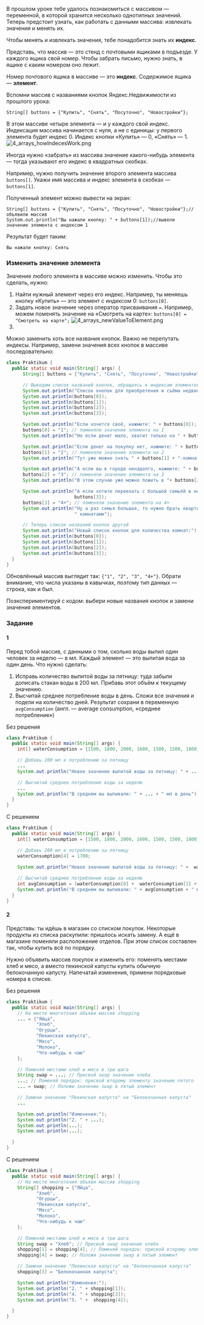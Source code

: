 В прошлом уроке тебе удалось познакомиться с массивом — переменной, в которой хранится несколько однотипных значений. Теперь предстоит узнать, как работать с данными массива: извлекать значения и менять их.

Чтобы менять и извлекать значения, тебе понадобится знать их **индекс**.

Представь, что массив — это стенд с почтовыми ящиками в подъезде. У каждого ящика свой номер. Чтобы забрать письмо, нужно знать, в ящике с каким номером оно лежит.

Номер почтового ящика в массиве — это **индекс**. Содержимое ящика — **элемент**.

Вспомни массив с названиями кнопок Яндекс.Недвижимости из прошлого урока:

```
String[] buttons = {"Купить", "Снять", "Посуточно", "Новостройки"}; 
```

В этом массиве четыре элемента — и у каждого свой индекс. Индексация массива начинается с нуля, а не с единицы: у первого элемента будет индекс 0. Индекс кнопки «Купить» — 0, «Снять» — 1.
![4_arrays_howIndecesWork.png](..%2F..%2F..%2F..%2F..%2F..%2FAppData%2FLocal%2FTemp%2F4_arrays_howIndecesWork.png)

Иногда нужно «забрать» из массива значение какого-нибудь элемента — тогда указывают его индекс в квадратных скобках.

Например, нужно получить значение второго элемента массива `buttons[]`. Укажи имя массива и индекс элемента в скобках — `buttons[1]`.

Полученный элемент можно вывести на экран:

```
String[] buttons = {"Купить", "Снять", "Посуточно", "Новостройки"};//объявили массив
System.out.println("Вы нажали кнопку: " + buttons[1]);//вывели значение элемента с индексом 1 
```

Результат будет таким:

```
Вы нажали кнопку: Снять 
```

### Изменить значение элемента

Значение любого элемента в массиве можно изменить. Чтобы это сделать, нужно:

1. Найти нужный элемент через его индекс. Например, ты меняешь кнопку «Купить» — это элемент с индексом 0: `buttons[0]`.
2. Задать новое значение через оператор присваивания `=`. Например, можем поменять значение на «Смотреть на карте»: `buttons[0] = "Смотреть на карте";`
![4_arrays_newValueToElement.png](img%2F4_arrays_newValueToElement.png)
3. 
Можно заменить хоть все названия кнопок. Важно не перепутать индексы.
Например, замени значения всех кнопок в массиве последовательно:

```java
class Praktikum {
  public static void main(String[] args) {
      String[] buttons = {"Купить", "Снять", "Посуточно", "Новостройки"};

      // Выводим список названий кнопок, обращаясь к индексам элементов
      System.out.println("Список кнопок для приобретения и съёма недвижимости:");
      System.out.println(buttons[0]);
      System.out.println(buttons[1]);
      System.out.println(buttons[2]);
      System.out.println(buttons[3]);

      System.out.println("Если хочется своё, нажмите: " + buttons[0]);
      buttons[0] = "1"; // поменяли значение элемента на 1
      System.out.println("Но если денег мало, хватит только на " + buttons[0] + "-комнатную");

      System.out.println("Если денег на покупку нет, нажмите: " + buttons[1]);
      buttons[1] = "2"; // поменяли значение элемента на 2
      System.out.println("Тут уже можно снять " + buttons[1] + "-комнатную");

      System.out.println("А если вы в городе ненадолго, нажмите: " + buttons[2]);
      buttons[2] = "3"; // поменяли значение элемента на 3
      System.out.println("В этом случае уже можно пожить в "+ buttons[2] + "-комнатной");

      System.out.println("А если хотите переехать с большой семьёй в новую квартиру, нажмите: " + 
                         buttons[3]);
      buttons[3] = "4+"; // поменяли значение элемента на 4+
      System.out.println("Ну а раз семья большая, то нужно брать квартиру с " + buttons[3] + 
                         " комнатами");

      // Теперь список названий кнопок другой
      System.out.println("Новый список кнопок для количества комнат:");
      System.out.println(buttons[0]);
      System.out.println(buttons[1]);
      System.out.println(buttons[2]);
      System.out.println(buttons[3]);
  }
}
```

Обновлённый массив выглядит так: `{"1", "2", "3", "4+"}`. Обрати внимание, что числа указаны в кавычках, поэтому тип данных — строка, как и был.

Поэкспериментируй с кодом: выбери новые названия кнопок и замени значения элементов.

### Задание
#### 1
Перед тобой массив, с данными о том, сколько воды выпил один человек за неделю — в мл. Каждый элемент — это выпитая вода за один день. Что нужно сделать:

1. Исправь количество выпитой воды за пятницу: туда забыли дописать стакан воды в 200 мл. Прибавь этот объём к текущему значению.
2. Высчитай среднее потребление воды в день. Сложи все значения и подели на количество дней. Результат сохрани в переменную `avgConsumption` (англ. — average consumption, «среднее потребление»)

Без решения
```Java
class Praktikum {
  public static void main(String[] args) {
    int[] waterConsumption = {1500, 1800, 2000, 1600, 1500, 1500, 1800};

    // Добавь 200 мл к потреблению за пятницу
    ...
    System.out.println("Новое значение выпитой воды за пятницу: " + ... + " мл");

    // Высчитай среднее потребление воды за неделю
    ...
    System.out.println("В среднем вы выпивали: " + ... + " мл в день");
  }
}
```

С решением
```Java
class Praktikum {
  public static void main(String[] args) {
    int[] waterConsumption = {1500, 1800, 2000, 1600, 1500, 1500, 1800};

    // Добавь 200 мл к потреблению за пятницу
    waterConsumption[4] = 1700;
      
    System.out.println("Новое значение выпитой воды за пятницу: " +  waterConsumption[4] + " мл");

    // Высчитай среднее потребление воды за неделю
    int avgConsumption = (waterConsumption[0] +  waterConsumption[1] +  waterConsumption[2] +  waterConsumption[3] +  waterConsumption[4] +  waterConsumption[5] +  waterConsumption[6])/7;
    System.out.println("В среднем вы выпивали: " + avgConsumption + " мл в день");
  }
}
```


#### 2
Представь: ты идёшь в магазин со списком покупок. Некоторые продукты из списка раскупили: пришлось искать замену. А ещё в магазине поменяли расположение отделов. При этом список составлен так, чтобы купить всё по порядку.

Нужно объявить массив покупок и изменить его: поменять местами хлеб и мясо, а вместо пекинской капусты купить обычную белокочанную капусту. Напечатай изменения, примени порядковые номера в списке.

Без решения
```Java
class Praktikum {
  public static void main(String[] args) {
    // На месте многоточия объяви массив shopping
    ... = {"Яйца",
           "Хлеб",
           "Огурцы",
           "Пекинская капуста",
           "Мясо",
           "Молоко",
           "Что-нибудь к чаю"
    };

    // Поменяй местами хлеб и мясо в три шага
    String swap = ...; // Присвой swap значение хлеба
    ...; // Поменяй порядок: присвой второму элементу значение пятого
    ... = swap; // Положи значение swap в пятый элемент

    // Замени значение "Пекинская капуста" на "Белокочанная капуста"
    ...

    System.out.println("Изменения:");
    System.out.println("2. " + ...);
    System.out.println(...);
    System.out.println(...);

  }
}
```

С решением
```Java
class Praktikum {
  public static void main(String[] args) {
    // На месте многоточия объяви массив shopping
    String[] shopping = {"Яйца",
           "Хлеб",
           "Огурцы",
           "Пекинская капуста",
           "Мясо",
           "Молоко",
           "Что-нибудь к чаю"
    };

    // Поменяй местами хлеб и мясо в три шага
    String swap = "Хлеб"; // Присвой swap значение хлеба
    shopping[1] = shopping[4]; // Поменяй порядок: присвой второму элементу значение пятого
    shopping[4] = swap; // Положи значение swap в пятый элемент

    // Замени значение "Пекинская капуста" на "Белокочанная капуста"
    shopping[3] = "Белокочанная капуста";

    System.out.println("Изменения:");
    System.out.println("2. " + shopping[1]);
    System.out.println("4. " + shopping[3]);
    System.out.println("5. " +  shopping[4]);

  }
}
```